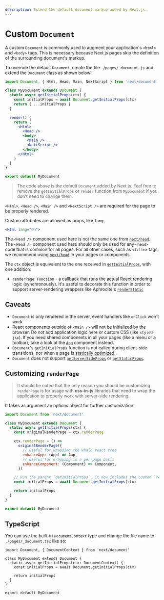 ```yaml
---
description: Extend the default document markup added by Next.js.
---
```


# Custom `Document`

A custom `Document` is commonly used to augment your application's `<html>` and `<body>` tags. This is necessary because Next.js pages skip the definition of the surrounding document's markup.

To override the default `Document`, create the file `./pages/_document.js` and extend the `Document` class as shown below:

```jsx
import Document, { Html, Head, Main, NextScript } from 'next/document'

class MyDocument extends Document {
  static async getInitialProps(ctx) {
    const initialProps = await Document.getInitialProps(ctx)
    return { ...initialProps }
  }

  render() {
    return (
      <Html>
        <Head />
        <body>
          <Main />
          <NextScript />
        </body>
      </Html>
    )
  }
}

export default MyDocument
```

> The code above is the default `Document` added by Next.js. Feel free to remove the `getInitialProps` or `render` function from `MyDocument` if you don't need to change them.

`<Html>`, `<Head />`, `<Main />` and `<NextScript />` are required for the page to be properly rendered.

Custom attributes are allowed as props, like `lang`:

```jsx
<Html lang="en">
```

The `<Head />` component used here is not the same one from [`next/head`](/docs/api-reference/next/head.md). The `<Head />` component used here should only be used for any `<head>` code that is common for all pages. For all other cases, such as `<title>` tags, we recommend using [`next/head`](/docs/api-reference/next/head.md) in your pages or components.

The `ctx` object is equivalent to the one received in [`getInitialProps`](/docs/api-reference/data-fetching/getInitialProps.md#context-object), with one addition:

- `renderPage`: `Function` - a callback that runs the actual React rendering logic (synchronously). It's useful to decorate this function in order to support server-rendering wrappers like Aphrodite's [`renderStatic`](https://github.com/Khan/aphrodite#server-side-rendering)

## Caveats

- `Document` is only rendered in the server, event handlers like `onClick` won't work.
- React components outside of `<Main />` will not be initialized by the browser. Do _not_ add application logic here or custom CSS (like `styled-jsx`). If you need shared components in all your pages (like a menu or a toolbar), take a look at the [`App`](/docs/advanced-features/custom-app.md) component instead.
- `Document`'s `getInitialProps` function is not called during client-side transitions, nor when a page is [statically optimized](/docs/advanced-features/automatic-static-optimization.md).
- `Document` does not support [`getServerSideProps`](/docs/basic-features/data-fetching#getserversideprops-server-side-rendering) or [`getStaticProps`](/docs/basic-features/data-fetching#getstaticprops-static-generation).

## Customizing `renderPage`

> It should be noted that the only reason you should be customizing `renderPage` is for usage with **css-in-js** libraries that need to wrap the application to properly work with server-side rendering.

It takes as argument an options object for further customization:

```jsx
import Document from 'next/document'

class MyDocument extends Document {
  static async getInitialProps(ctx) {
    const originalRenderPage = ctx.renderPage

    ctx.renderPage = () =>
      originalRenderPage({
        // useful for wrapping the whole react tree
        enhanceApp: (App) => App,
        // useful for wrapping in a per-page basis
        enhanceComponent: (Component) => Component,
      })

    // Run the parent `getInitialProps`, it now includes the custom `renderPage`
    const initialProps = await Document.getInitialProps(ctx)

    return initialProps
  }
}

export default MyDocument
```

## TypeScript

You can use the built-in `DocumentContext` type and change the file name to `./pages/_document.tsx` like so:

```tsx
import Document, { DocumentContext } from 'next/document'

class MyDocument extends Document {
  static async getInitialProps(ctx: DocumentContext) {
    const initialProps = await Document.getInitialProps(ctx)

    return initialProps
  }
}

export default MyDocument
```
